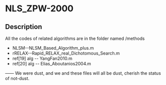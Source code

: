 # NLS_ZPW-2000

## Description 

All the codes of related algorithms are in the folder named /methods

* NLSM--NLSM\_Based\_Algorithm\_plus.m
* rRELAX--Rapid\_RELAX\_real\_Dichotomous\_Search.m
* ref[19] alg -- YangFan2010.m
* ref[20] alg -- Elias\_Aboutanios2004.m

—— We were dust, and we and these files will all be dust, cherish the status of not-dust.
